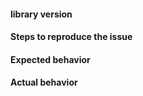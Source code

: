 #### library version

#### Steps to reproduce the issue

#### Expected behavior

#### Actual behavior

